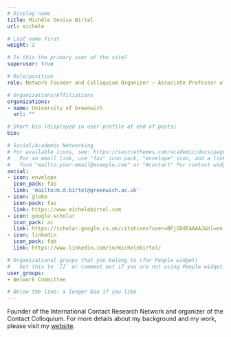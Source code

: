 ```yaml
---
# Display name
title: Michèle Denise Birtel
url: michele

# Last name first
weight: 2

# Is this the primary user of the site?
superuser: true

# Role/position
role: Network Founder and Colloquium Organizer — Associate Professor of Social Clinical Psychology

# Organizations/Affiliations
organizations:
- name: University of Greenwich
  url: ""

# Short bio (displayed in user profile at end of posts)
bio: 

# Social/Academic Networking
# For available icons, see: https://sourcethemes.com/academic/docs/page-builder/#icons
#   For an email link, use "fas" icon pack, "envelope" icon, and a link in the
#   form "mailto:your-email@example.com" or "#contact" for contact widget.
social:
- icon: envelope
  icon_pack: fas
  link: 'mailto:m.d.birtel@greenwich.ac.uk'
- icon: globe
  icon-pack: fas
  link: https://www.michelebirtel.com
- icon: google-scholar
  icon_pack: ai
  link: https://scholar.google.co.uk/citations?user=BFjGDdEAAAAJ&hl=en
- icon: linkedin
  icon_pack: fab
  link: https://www.linkedin.com/in/michelebirtel/

# Organizational groups that you belong to (for People widget)
#   Set this to `[]` or comment out if you are not using People widget.
user_groups:
- Network Committee

# Below the line: a longer bio if you like
---
```

Founder of the International Contact Research Network and organizer of the Contact Colloquium. For more details about my background and my work, please visit my [website](https://www.michelebirtel.com).
